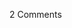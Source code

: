 <span class="commentheader">2 Comments</span>

<!-- <div class="commentdivider">
<span class="commentauthorbox">Posted by <a href="http://www.pascal.com/cgi-bin/mt/mt-comments.cgi?__mode=red&id=406">david balk</a></span>
<span class="commentdatebox">Wednesday, July 23, 2003</span>
<span class="commenttimebox"> 8:47 AM</span>
</div>
<div class="commentbody">your site sucks and i hate it. u stupid jew. write back.</div>
<div class="commentdivider">
<span class="commentauthorbox">Posted by <a href="mailto&#58;pascal&#64;pascal&#46;com">Pascal</a></span>
<span class="commentdatebox">Wednesday, July 23, 2003</span>
<span class="commenttimebox"> 8:55 AM</span>
</div>
<div class="commentbody">The views and opinions expressed in this broadcast are not in any way endorsed by Major League Baseball.</div> -->
